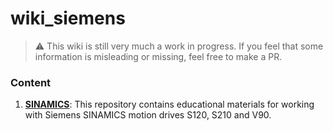 # wiki_siemens

> :warning: This wiki is still very much a work in progress. If you feel that some information is misleading or missing, feel free to make a PR.

### Content
1. **[SINAMICS](https://github.com/UAMRaVT/wiki_siemens/tree/main/SINAMICS)**: This repository contains educational materials for working with Siemens SINAMICS motion drives S120, S210 and V90.
